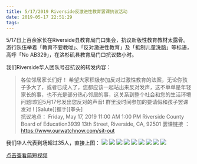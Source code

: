 ```yaml
---
title: 5/17/2019 Riverside反激进性教育罢课抗议活动
date: 2019-05-17 22:51:29
tags:
---
```


5/17日上百余家长在Riverside县教育局门口集会，抗议新版性教育教材太露骨。游行队伍举着「教育不要教唆」、「反对激进性教育」及「抵制儿童洗脑」等标语，高呼「No AB329」，在洛杉矶县教育局门口抗议数小时。

我们Riverside华人团队号召抗议的转发内容：

> 各位邻居家长们好！
希望大家积极参加反对过激性教育的法案，无论你孩子多大了，或者已成人了，您都应该一起站出来反对发声，这不单单是年轻家长的事，也不光是部分热心邻居的事，这关系到整个社会和您的生活环境问题!欢迎5月17号发出您反对的声音!   群里没时间参加的要请假和孩子罢课发对 ! [Salute][握手][拳头]       
抗议地点：
Friday, May 17, 2019    11:00 AM  1:00 PM
Riverside County Board of Education3939 13th Street, Riverside, CA, 92501
罢课链接 ：https://www.ourwatchnow.com/sit-out

我们华人代表到场超过35人，直接上图：
![](/resources/images/517/1.jpeg)
![](/resources/images/517/2.jpeg)
![](/resources/images/517/3.jpeg)
![](/resources/images/517/4.jpeg)
![](/resources/images/517/5.jpeg)
![](/resources/images/517/6.jpeg)
![](/resources/images/517/7.jpeg)
![](/resources/images/517/8.jpeg)
![](/resources/images/517/9.jpeg)


[点击查看简短视频](/resources/images/517/1.mp4)